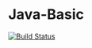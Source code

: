 # Java-Basic
[![Build Status](https://travis-ci.org/iuanshuai/Java-Basic.svg?branch=master)](https://travis-ci.org/iuanshuai/Java-Basic)